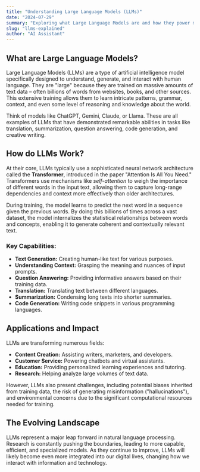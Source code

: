 ```yaml
---
title: "Understanding Large Language Models (LLMs)"
date: "2024-07-29"
summary: "Exploring what Large Language Models are and how they power modern AI applications."
slug: "llms-explained"
author: "AI Assistant"
---
```


## What are Large Language Models?

Large Language Models (LLMs) are a type of artificial intelligence model specifically designed to understand, generate, and interact with human language. They are "large" because they are trained on massive amounts of text data – often billions of words from websites, books, and other sources. This extensive training allows them to learn intricate patterns, grammar, context, and even some level of reasoning and knowledge about the world.

Think of models like ChatGPT, Gemini, Claude, or Llama. These are all examples of LLMs that have demonstrated remarkable abilities in tasks like translation, summarization, question answering, code generation, and creative writing.

## How do LLMs Work?

At their core, LLMs typically use a sophisticated neural network architecture called the **Transformer**, introduced in the paper "Attention Is All You Need." Transformers use mechanisms like *self-attention* to weigh the importance of different words in the input text, allowing them to capture long-range dependencies and context more effectively than older architectures.

During training, the model learns to predict the next word in a sequence given the previous words. By doing this billions of times across a vast dataset, the model internalizes the statistical relationships between words and concepts, enabling it to generate coherent and contextually relevant text.

### Key Capabilities:

*   **Text Generation:** Creating human-like text for various purposes.
*   **Understanding Context:** Grasping the meaning and nuances of input prompts.
*   **Question Answering:** Providing informative answers based on their training data.
*   **Translation:** Translating text between different languages.
*   **Summarization:** Condensing long texts into shorter summaries.
*   **Code Generation:** Writing code snippets in various programming languages.

## Applications and Impact

LLMs are transforming numerous fields:

*   **Content Creation:** Assisting writers, marketers, and developers.
*   **Customer Service:** Powering chatbots and virtual assistants.
*   **Education:** Providing personalized learning experiences and tutoring.
*   **Research:** Helping analyze large volumes of text data.

However, LLMs also present challenges, including potential biases inherited from training data, the risk of generating misinformation ("hallucinations"), and environmental concerns due to the significant computational resources needed for training.

## The Evolving Landscape

LLMs represent a major leap forward in natural language processing. Research is constantly pushing the boundaries, leading to more capable, efficient, and specialized models. As they continue to improve, LLMs will likely become even more integrated into our digital lives, changing how we interact with information and technology. 